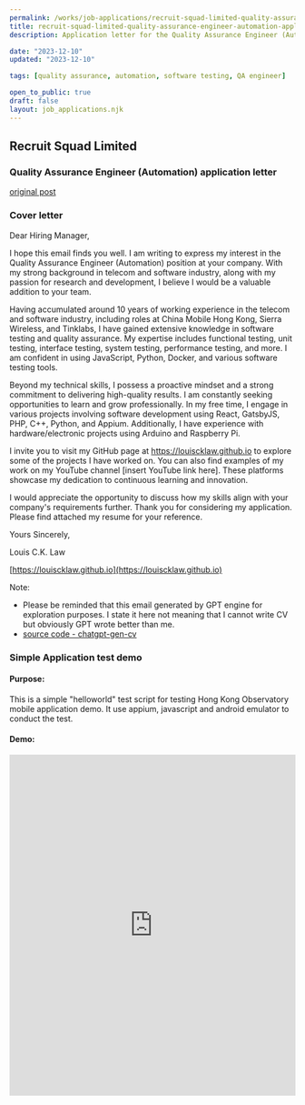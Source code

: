 ```yaml
---
permalink: /works/job-applications/recruit-squad-limited-quality-assurance-engineer-automation/index.html
title: recruit-squad-limited-quality-assurance-engineer-automation-application-page
description: Application letter for the Quality Assurance Engineer (Automation) position at Recruit Squad Limited.

date: "2023-12-10"
updated: "2023-12-10"

tags: [quality assurance, automation, software testing, QA engineer]

open_to_public: true
draft: false
layout: job_applications.njk
---
```


<!-- http://louiscklaw.github.io/works/job-applications/recruit-squad-limited-quality-assurance-engineer-automation/index.html -->

<div class="letter-header">
  <h2>Recruit Squad Limited</h2>
  <h3>Quality Assurance Engineer (Automation) application letter</h3>
  <p><a href="./post.png">original post</a></p>
</div>

### Cover letter

<div class="letter-container">
Dear Hiring Manager,

<div class="spacer"></div>

I hope this email finds you well. I am writing to express my interest in the Quality Assurance Engineer (Automation) position at your company. With my strong background in telecom and software industry, along with my passion for research and development, I believe I would be a valuable addition to your team.

Having accumulated around 10 years of working experience in the telecom and software industry, including roles at China Mobile Hong Kong, Sierra Wireless, and Tinklabs, I have gained extensive knowledge in software testing and quality assurance. My expertise includes functional testing, unit testing, interface testing, system testing, performance testing, and more. I am confident in using JavaScript, Python, Docker, and various software testing tools.

Beyond my technical skills, I possess a proactive mindset and a strong commitment to delivering high-quality results. I am constantly seeking opportunities to learn and grow professionally. In my free time, I engage in various projects involving software development using React, GatsbyJS, PHP, C++, Python, and Appium. Additionally, I have experience with hardware/electronic projects using Arduino and Raspberry Pi.

I invite you to visit my GitHub page at https://louiscklaw.github.io to explore some of the projects I have worked on. You can also find examples of my work on my YouTube channel [insert YouTube link here]. These platforms showcase my dedication to continuous learning and innovation.

I would appreciate the opportunity to discuss how my skills align with your company's requirements further. Thank you for considering my application. Please find attached my resume for your reference.

<div class="spacer"></div>

Yours Sincerely,

Louis C.K. Law

[https://louiscklaw.github.io](https://louiscklaw.github.io)

<div class="spacer"></div>

Note:
- Please be reminded that this email generated by GPT engine for exploration purposes. I state it here not meaning that I cannot write CV but obviously GPT wrote better than me.
- [source code - chatgpt-gen-cv](https://github.com/louiscklaw/ai-playlist/tree/master/teamprompt-tryout/chatgpt-gen-cv)
</div>

### Simple Application test demo

#### Purpose:

This is a simple "helloworld" test script for testing Hong Kong Observatory mobile application demo. It use appium, javascript and android emulator to conduct the test.

#### Demo:

<iframe 
  class="shadow"
  width="100%" 
  height="600px" 
  src="https://www.youtube.com/embed/2fMBSod31ao" 
  title="YouTube video player" 
  frameborder="0" 
  allow="accelerometer; autoplay; clipboard-write; encrypted-media; gyroscope; picture-in-picture; web-share" 
  allowfullscreen>
</iframe>
